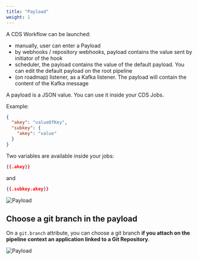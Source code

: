 ```yaml
---
title: "Payload"
weight: 1
---
```



A CDS Workflow can be launched:

* manually, user can enter a Payload
* by webhooks / repository webhooks, payload contains the value sent by initiator of the hook
* scheduler, the payload contains the value of the default payload. You can edit the default payload on the root pipeline
* (on roadmap) listener, as a Kafka listener. The payload will contain the content of the Kafka message

A payload is a JSON value. You can use it inside your CDS Jobs.

Example:

```json
{
  "akey": "valueOfKey",
  "subkey": {
    "akey": "value"
  }
}
```

Two variables are available inside your jobs:

```json
{{.akey}}
```

and

```json
{{.subkey.akey}}
```


![Payload](/images/workflows.design.payload.png)


## Choose a git branch in the payload

On a `git.branch` attribute, you can choose a git branch **if you attach on the pipeline context an application linked to a Git Repository**.

![Payload](/images/workflows.design.payload.gif)
